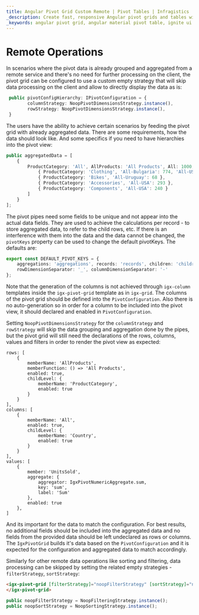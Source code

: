 ```yaml
---
title: Angular Pivot Grid Custom Remote | Pivot Tables | Infragistics
_description: Create fast, responsive Angular pivot grids and tables with Ignite UI for Angular. Perform complex data analysis via pivot data.
_keywords: angular pivot grid, angular material pivot table, ignite ui for angular, pivot grid customization, pivot grid remote, pivot remote
---
```



# Remote Operations

In scenarios where the pivot data is already grouped and aggregated from a remote service and there's no need for further processing on the client, the pivot grid can be configured to use a custom empty strategy that will skip data processing on the client and allow to directly display the data as is:

```typescript
 public pivotConfigHierarchy: IPivotConfiguration = {
        columnStrategy: NoopPivotDimensionsStrategy.instance(),
        rowStrategy: NoopPivotDimensionsStrategy.instance(),
 }
```

The users have the ability to achieve certain scenarios by feeding the pivot grid with already aggregated data.
There are some requirements, how the data should look like. And some specifics if you need to have hierarchies into the pivot view:
```typescript
public aggregatedData = [
    {
        ProductCategory: 'All', AllProducts: 'All Products', All: 1000, 'All-Bulgaria': 774, 'All-USA': 829, 'All-Uruguay': 524, AllProducts_records: [
            { ProductCategory: 'Clothing', 'All-Bulgaria': 774, 'All-USA': 296, 'All-Uruguay': 456 },
            { ProductCategory: 'Bikes', 'All-Uruguay': 68 },
            { ProductCategory: 'Accessories', 'All-USA': 293 },
            { ProductCategory: 'Components', 'All-USA': 240 }
        ]
    }
];
```
The pivot pipes need some fields to be unique and not appear into the actual data fields. They are used to achieve the calculations per record - to store aggregated data, to refer to the child rows, etc.
If there is an interference with them into the data and the data cannot be changed, the `pivotKeys` property can be used to change the default pivotKeys.
The defaults are:

```typescript
export const DEFAULT_PIVOT_KEYS = {
    aggregations: 'aggregations', records: 'records', children: 'children', level: 'level',
    rowDimensionSeparator: '_', columnDimensionSeparator: '-'
};
```
Note that the generation of the columns is not achieved through `igx-column` templates inside the `igx-pivot-grid` template as in `igx-grid`. The columns of the pivot grid should be defined into the `PivotConfiguration`. Also there is no auto-generation so in order for a column to be included into the pivot view, it should declared and enabled in `PivotConfiguration`.

Setting `NoopPivotDimensionsStrategy` for the `columnStrategy` and `rowStrategy` will skip the data grouping and aggregation done by the pipes, but the pivot grid will still need the declarations of the rows, columns, values and filters in order to render the pivot view as expected:
```
rows: [
    {
        memberName: 'AllProducts',
        memberFunction: () => 'All Products',
        enabled: true,
        childLevel: {
            memberName: 'ProductCategory',
            enabled: true
        }
    }
],
columns: [
    {
        memberName: 'All',
        enabled: true,
        childLevel: {
            memberName: 'Country',
            enabled: true
        }
    }
],
values: [
    {
        member: 'UnitsSold',
        aggregate: {
            aggregator: IgxPivotNumericAggregate.sum,
            key: 'sum',
            label: 'Sum'
        },
        enabled: true
    },
]
```
And its important for the data to match the configuration. For best results, no additional fields should be included into the aggregated data and no fields from the provided data should be left undeclared as rows or columns. The `IgxPivotGrid` builds it's data based on the `PivotConfiguration` and it is expected for the configuration and aggregated data to match accordingly.

Similarly for other remote data operations like sorting and filtering, data processing can be skipped by setting the related empty strategies - `filterStrategy`, `sortStrategy`:

```html
<igx-pivot-grid [filterStrategy]="noopFilterStrategy" [sortStrategy]="noopSortStrategy" ...>
</igx-pivot-grid>
```

```typescript
public noopFilterStrategy = NoopFilteringStrategy.instance();
public noopSortStrategy = NoopSortingStrategy.instance();
```
